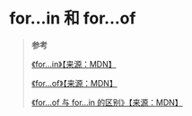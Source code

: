 # for...in 和 for...of

> **参考**
>
> [《for...in》【来源：MDN】](https://developer.mozilla.org/zh-CN/docs/Web/JavaScript/Reference/Statements/for...in)
>
> [《for...of》【来源：MDN】](https://developer.mozilla.org/zh-CN/docs/Web/JavaScript/Reference/Statements/for...of)
>
> [《for...of 与 for...in 的区别》【来源：MDN】](https://developer.mozilla.org/zh-CN/docs/Web/JavaScript/Reference/Statements/for...of#for...of%E4%B8%8Efor...in%E7%9A%84%E5%8C%BA%E5%88%AB)
